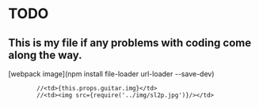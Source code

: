 # TODO

This is my file if any problems with coding come along the way.
--

[webpack image](npm install file-loader url-loader --save-dev)

            //<td>{this.props.guitar.img}</td>
            //<td><img src={require('../img/sl2p.jpg')}/></td>
